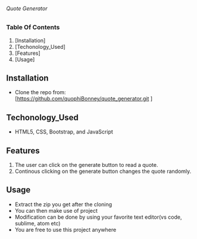 ###### Quote Generator

### Table Of Contents

1. [Installation]
2. [Techonology_Used]
3. [Features]
4. [Usage]

## Installation

- Clone the repo from: [https://github.com/quophiBonney/quote_generator.git
  ]

## Techonology_Used

- HTML5, CSS, Bootstrap, and JavaScript

## Features

1. The user can click on the generate button to read a quote.
2. Continous clicking on the generate button changes the quote randomly.

## Usage

- Extract the zip you get after the cloning
- You can then make use of project
- Modification can be done by using your favorite text editor(vs code, sublime, atom etc)
- You are free to use this project anywhere
